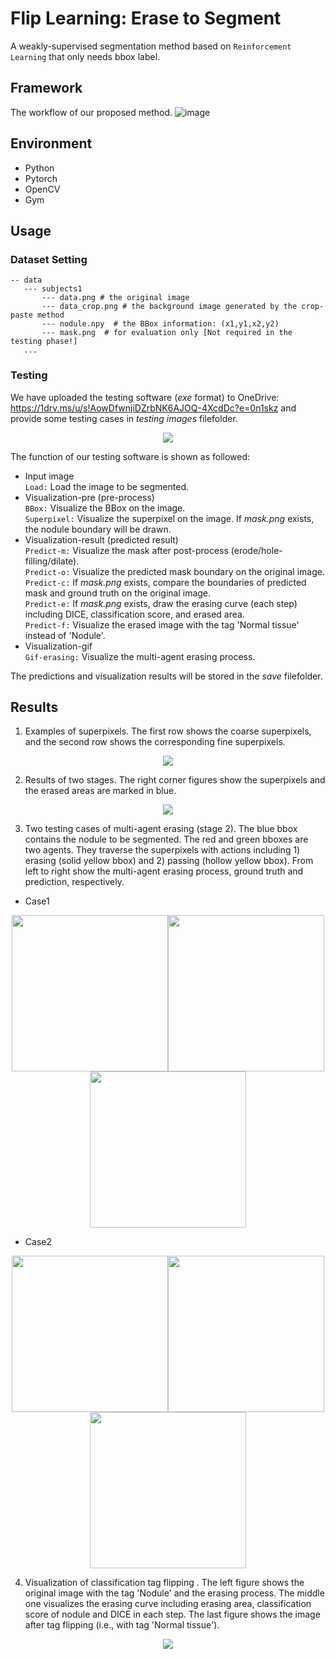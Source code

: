 # Flip Learning: Erase to Segment

A weakly-supervised segmentation method based on `Reinforcement Learning` that only needs bbox label.

## Framework

The workflow of our proposed method. 
![image](https://github.com/miccai-1545/flip-learning/blob/main/images/framework.png)

## Environment

* Python  
* Pytorch  
* OpenCV  
* Gym  

## Usage 

### Dataset Setting

```
-- data  
   --- subjects1  
       --- data.png # the original image
       --- data_crop.png # the background image generated by the crop-paste method
       --- nodule.npy  # the BBox information: (x1,y1,x2,y2)
       --- mask.png  # for evaluation only [Not required in the testing phase!]
   ...
```
### Testing

We have uploaded the testing software (*exe* format) to OneDrive: https://1drv.ms/u/s!AowDfwnjiDZrbNK6AJOQ-4XcdDc?e=0n1skz and provide some testing cases in *testing images* filefolder.

<div align=center><img src="https://github.com/miccai-1545/flip-learning/blob/main/images/fl.png"></div>  

The function of our testing software is shown as followed:  
- Input image  
`Load:` Load the image to be segmented.  
- Visualization-pre (pre-process)  
`BBox:` Visualize the BBox on the image.  
`Superpixel:` Visualize the superpixel on the image. If *mask.png* exists, the nodule boundary will be drawn.  
- Visualization-result (predicted result)  
`Predict-m:` Visualize the mask after post-process (erode/hole-filling/dilate).  
`Predict-o:` Visualize the predicted mask boundary on the original image.  
`Predict-c:` If *mask.png* exists, compare the boundaries of predicted mask and ground truth on the original image.  
`Predict-e:` If *mask.png* exists, draw the erasing curve (each step) including DICE, classification score, and erased area.  
`Predict-f:` Visualize the erased image with the tag 'Normal tissue' instead of 'Nodule'.  
- Visualization-gif     
`Gif-erasing:` Visualize the multi-agent erasing process.

The predictions and visualization results will be stored in the *save* filefolder.

## Results
1. Examples of superpixels. The first row shows the coarse superpixels, and the second row shows the corresponding fine superpixels.  

<div align=center><img src="https://github.com/miccai-1545/flip-learning/blob/main/images/superpixel.png"></div>  

2. Results of two stages. The right corner figures show the superpixels and the erased areas are marked in blue.  

<div align=center><img src="https://github.com/miccai-1545/flip-learning/blob/main/images/result_stage.png"></div>  

3. Two testing cases of multi-agent erasing (stage 2). The blue bbox contains the nodule to be segmented. The red and green bboxes are two agents. They traverse the superpixels with actions including 1) erasing (solid yellow bbox) and 2) passing (hollow yellow bbox). From left to right show the multi-agent erasing process, ground truth and prediction, respectively.
 
* Case1     
<p float="center">
    <div align=center><img src="https://github.com/miccai-1545/flip-learning/blob/main/images/1_image.gif" width="250"/><img src="https://github.com/miccai-1545/flip-learning/blob/main/images/1_gt.png" width="250"/><img src="https://github.com/miccai-1545/flip-learning/blob/main/images/1_pred.png" width="250"/></div>  
</p float="center">

* Case2  
<p float="center">
    <div align=center><img src="https://github.com/miccai-1545/flip-learning/blob/main/images/2_image.gif" width="250"/><img src="https://github.com/miccai-1545/flip-learning/blob/main/images/2_gt.png" width="250"/><img src="https://github.com/miccai-1545/flip-learning/blob/main/images/2_pred.png" width="250"/></div>  
</p>


4. Visualization of classification tag flipping . The left figure shows the original image with the tag 'Nodule' and the erasing process. The middle one visualizes the erasing curve including erasing area, classification score of nodule and DICE in each step. The last figure shows the image after tag flipping (i.e., with tag 'Normal tissue').  

<div align=center><img src="https://github.com/miccai-1545/flip-learning/blob/main/images/tag_flipping.gif"></div> 



